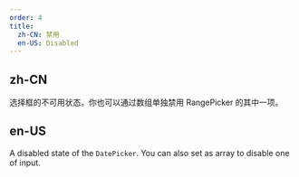 ```yaml
---
order: 4
title:
  zh-CN: 禁用
  en-US: Disabled
---
```


## zh-CN

选择框的不可用状态。你也可以通过数组单独禁用 RangePicker 的其中一项。

## en-US

A disabled state of the `DatePicker`. You can also set as array to disable one of input.
